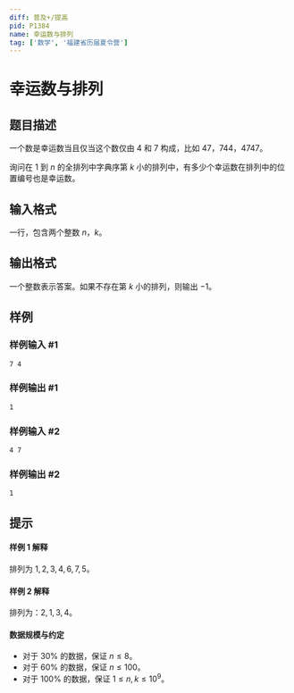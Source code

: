 ```yaml
---
diff: 普及+/提高
pid: P1384
name: 幸运数与排列
tag: ['数学', '福建省历届夏令营']
---
```

# 幸运数与排列
## 题目描述

一个数是幸运数当且仅当这个数仅由 $4$ 和 $7$ 构成，比如 $47$，$744$，$4747$。

询问在 $1$ 到 $n$ 的全排列中字典序第 $k$ 小的排列中，有多少个幸运数在排列中的位置编号也是幸运数。
## 输入格式

一行，包含两个整数 $n$，$k$。
## 输出格式

一个整数表示答案。如果不存在第 $k$ 小的排列，则输出 $-1$。
## 样例

### 样例输入 #1
```
7 4

```
### 样例输出 #1
```
1
```
### 样例输入 #2
```
4 7

```
### 样例输出 #2
```
1
```
## 提示

#### 样例 1 解释

排列为 $1,2,3,4,6,7,5$。

#### 样例 2 解释

排列为：$2,1,3,4$。

#### 数据规模与约定

- 对于 $30\%$ 的数据，保证 $n\le 8$。
- 对于 $60\%$ 的数据，保证 $n\le 100$。
- 对于 $100\%$ 的数据，保证 $1 \leq n,k\le 10^9$。
